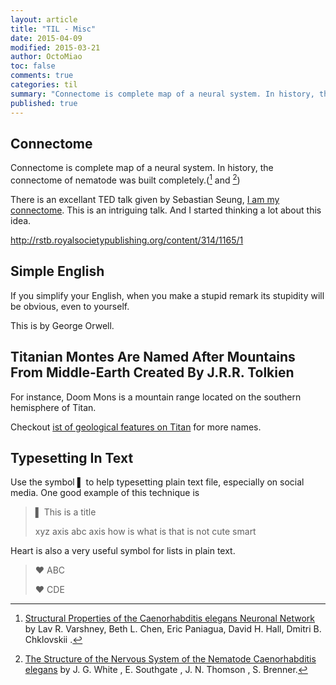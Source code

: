 ```yaml
---
layout: article
title: "TIL - Misc"
date: 2015-04-09
modified: 2015-03-21
author: OctoMiao
toc: false
comments: true
categories: til
summary: "Connectome is complete map of a neural system. In history, the connectome of nematode was built completely"
published: true
---
```



## Connectome

Connectome is complete map of a neural system. In history, the connectome of nematode was built completely.([^connect1] and [^connect2])

There is an excellant TED talk given by Sebastian Seung, [I am my connectome](http://www.ted.com/talks/sebastian_seung#t-1135647). This is an intriguing talk. And I started thinking a lot about this idea.

[^connect1]: [Structural Properties of the Caenorhabditis elegans Neuronal Network](http://journals.plos.org/ploscompbiol/article?id=10.1371/journal.pcbi.1001066) by Lav R. Varshney, Beth L. Chen, Eric Paniagua, David H. Hall, Dmitri B. Chklovskii .
[^connect2]: [The Structure of the Nervous System of the Nematode Caenorhabditis elegans](http://rstb.royalsocietypublishing.org/content/314/1165/1) by J. G. White , E. Southgate , J. N. Thomson , S. Brenner.


http://rstb.royalsocietypublishing.org/content/314/1165/1


## Simple English

If you simplify your English, when you make a stupid remark its stupidity will be obvious, even to yourself. 

This is by George Orwell.


## Titanian Montes Are Named After Mountains From Middle-Earth Created By J.R.R. Tolkien

For instance, Doom Mons is a mountain range located on the southern hemisphere of Titan.

Checkout [ist of geological features on Titan](https://en.wikipedia.org/wiki/List_of_geological_features_on_Titan#Montes) for more names.

## Typesetting In Text

Use the symbol ▌ to help typesetting plain text file, especially on social media. One good example of this technique is

> ▌ This is a title
> 
> 
> xyz axis abc axis how is what is that is not cute smart

Heart is also a very useful symbol for lists in plain text.

>  ♥  ABC
>
>
>  ♥  CDE